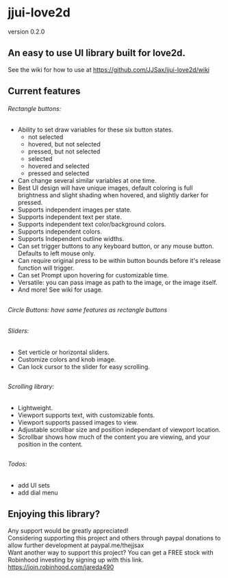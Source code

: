 # jjui-love2d 
version 0.2.0  
  
## An easy to use UI library built for love2d.  
See the wiki for how to use at https://github.com/JJSax/jjui-love2d/wiki  
  
## Current features  
  ###### Rectangle buttons:  
   - Ability to set draw variables for these six button states.  
     - not selected  
     - hovered, but not selected  
     - pressed, but not selected  
     - selected  
     - hovered and selected  
     - pressed and selected  
   - Can change several similar variables at one time.  
   - Best UI design will have unique images, default coloring is full brightness and slight shading when hovered, and slightly darker for pressed.  
   - Supports independent images per state.  
   - Supports independent text per state.  
   - Supports independent text color/background colors.  
   - Supports independent colors.  
   - Supports Independent outline widths.  
   - Can set trigger buttons to any keyboard button, or any mouse button.  Defaults to left mouse only.  
   - Can require original press to be within button bounds before it's release function will trigger.  
   - Can set Prompt upon hovering for customizable time.  
   - Versatile: you can pass image as path to the image, or the image itself.  
   - And more! See wiki for usage.  
  ##
  ###### Circle Buttons: have same features as rectangle buttons
  ##
  ###### Sliders:  
   - Set verticle or horizontal sliders.  
   - Customize colors and knob image.  
   - Can lock cursor to the slider for easy scrolling.  
  ##
  ###### Scrolling library:  
   - Lightweight.  
   - Viewport supports text, with customizable fonts.  
   - Viewport supports passed images to view.  
   - Adjustable scrollbar size and position independant of viewport location.  
   - Scrollbar shows how much of the content you are viewing, and your position in the content.  
  ##
  ###### Todos:  
  - add UI sets
  - add dial menu
  ##
  
  
  
## Enjoying this library?  
Any support would be greatly appreciated!  
Considering supporting this project and others through paypal donations to allow further development at paypal.me/thejjsax  
Want another way to support this project?  You can get a FREE stock with Robinhood investing by signing up with this link. https://join.robinhood.com/jareda490
